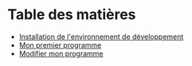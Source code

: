# Table des matières

- [Installation de l'environnement de développement](https://gitlab.com/maxime285/python/blob/master/Guides/EnvDev.md)
- [Mon premier programme](https://gitlab.com/maxime285/python/blob/master/Guides/PremierProgramme.md)
- [Modifier mon programme](https://gitlab.com/maxime285/python/blob/master/Guides/ModifierProgramme.md)